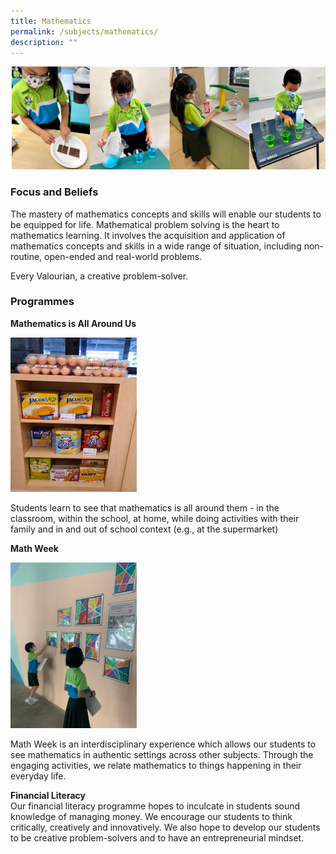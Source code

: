 ```yaml
---
title: Mathematics
permalink: /subjects/mathematics/
description: ""
---
```

![](/images/ma-1.png)

### Focus and Beliefs
The mastery of mathematics concepts and skills will enable our students to be equipped for life. Mathematical problem solving is the heart to mathematics learning. It involves the acquisition and application of mathematics concepts and skills in a wide range of situation, including non-routine, open-ended and real-world problems.

Every Valourian, a creative problem-solver.

### Programmes
**Mathematics is All Around Us**

<img src="/images/ma-2.png" 
     style="width:40%">
		 
Students learn to see that mathematics is all around them - in the classroom, within the school, at home, while doing activities with their family and in and out of school context (e.g., at the supermarket)

**Math Week**

<img src="/images/ma-3.png" 
     style="width:40%">
		 
Math Week is an interdisciplinary experience which allows our students to see mathematics in authentic settings across other subjects. Through the engaging activities, we relate mathematics to things happening in their everyday life.

**Financial Literacy** <br>
Our financial literacy programme hopes to inculcate in students sound knowledge of managing money. We encourage our students to think critically, creatively and innovatively. We also hope to develop our students to be creative problem-solvers and to have an entrepreneurial mindset.
